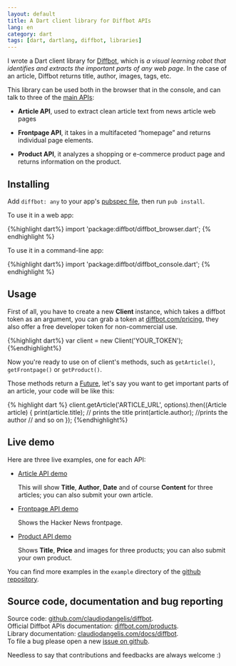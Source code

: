 ```yaml
---
layout: default
title: A Dart client library for Diffbot APIs
lang: en
category: dart
tags: [dart, dartlang, diffbot, libraries]
---
```


I wrote a Dart client library for [Diffbot](http://diffbot.com), which is _a visual learning robot that identifies and extracts the important parts of any web page_. In the case of an article, Diffbot returns title, author, images, tags, etc.



This library can be used both in the browser that in the console, and can talk to three of the [main APIs](http://diffbot.com/products/automatic/):

- **Article API**, used to extract clean article text from news article web pages

- **Frontpage API**, it takes in a multifaceted “homepage” and returns individual page elements.

- **Product API**, it analyzes a shopping or e-commerce product page and returns information on the product.

<!--more-->

## Installing

Add `diffbot: any` to your app's [pubspec file](http://pub.dartlang.org/doc/pubspec.html), then run `pub install`.

To use it in a web app:

{%highlight dart%}
import 'package:diffbot/diffbot_browser.dart';
{% endhighlight %}

To use it in a command-line app:

{%highlight dart%}
import 'package:diffbot/diffbot_console.dart';
{% endhighlight %}


## Usage

First of all, you have to create a new **Client** instance, which takes a diffbot token as an argument, you can grab a token at [diffbot.com/pricing](http://diffbot.com/pricing/), they also offer a free developer token for non-commercial use.

{%highlight dart%}
var client = new Client('YOUR_TOKEN');
{%endhighlight%}

Now you're ready to use on of client's methods, such as `getArticle()`, `getFrontpage()` or `getProduct()`.

Those methods return a [Future](https://www.dartlang.org/articles/using-future-based-apis/), let's say you want to get important parts of an article, your code will be like this:

{% highlight dart %}
client.getArticle('ARTICLE_URL', options).then((Article article) {
  print(article.title); // prints the title
  print(article.author); //prints the author
  // and so on
});
{%endhighlight%}

## Live demo

Here are three live examples, one for each API:

- [Article API demo](/demo/diffbot/article.html)

    This will show **Title**, **Author**, **Date** and of course **Content** for three articles; you can also submit your own article.

- [Frontpage API demo](/demo/diffbot/frontpage.html)

    Shows the Hacker News frontpage.

- [Product API demo](/demo/diffbot/product.html)

    Shows **Title**, **Price** and images for three products; you can also submit your own product.


You can find more examples in the `example` directory of the [github repository](/~/diffbot).

## Source code, documentation and bug reporting

Source code: [github.com/claudiodangelis/diffbot](/~/diffbot).  
Official Diffbot APIs documentation: [diffbot.com/products](http://diffbot.com/products/automatic/).  
Library documentation: [claudiodangelis.com/docs/diffbot](/docs/diffbot).  
To file a bug please open a new [issue on github](/~/diffbot/issues).

Needless to say that contributions and feedbacks are always welcome :)
